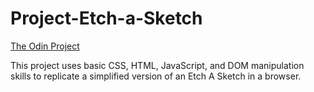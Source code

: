 # Project-Etch-a-Sketch

[The Odin Project](https://www.theodinproject.com/lessons/foundations-etch-a-sketch)

This project uses basic CSS, HTML, JavaScript, and DOM manipulation skills to replicate a simplified version of an Etch A Sketch in a browser.
